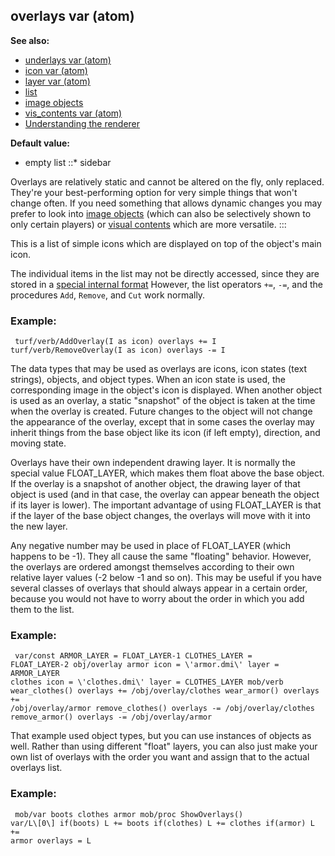 ## overlays var (atom)
**See also:**
*   [underlays var (atom)](/ref/atom/var/underlays.md) 
*   [icon var (atom)](/ref/atom/var/icon.md) 
*   [layer var (atom)](/ref/atom/var/layer.md) 
*   [list](/ref/list.md) 
*   [image objects](/ref/image.md) 
*   [vis_contents var (atom)](/ref/atom/var/vis_contents.md) 
*   [Understanding the renderer](/ref/%7Bnotes%7D/renderer.md) 
<!-- -->
**Default value:**
*   empty list
::* sidebar


Overlays are relatively static and cannot be altered on the
fly, only replaced. They\'re your best-performing option for very simple
things that won\'t change often. If you need something that allows
dynamic changes you may prefer to look into [image objects](/ref/image.md) 
(which can also be selectively shown to only certain players) or [visual
contents](/ref/atom/var/vis_contents.md)  which are more versatile.
:::


This is a list of simple icons which are displayed on top of
the object\'s main icon. 

The individual items in the list may
not be directly accessed, since they are stored in a [special internal
format](/ref/atom/var/appearance.md)  However, the list operators `+=`, `-=`,
and the procedures `Add`, `Remove`, and `Cut` work normally.
### Example:

```
 turf/verb/AddOverlay(I as icon) overlays += I
turf/verb/RemoveOverlay(I as icon) overlays -= I 
```
 

The
data types that may be used as overlays are icons, icon states (text
strings), objects, and object types. When an icon state is used, the
corresponding image in the object\'s icon is displayed. When another
object is used as an overlay, a static \"snapshot\" of the object is
taken at the time when the overlay is created. Future changes to the
object will not change the appearance of the overlay, except that in
some cases the overlay may inherit things from the base object like its
icon (if left empty), direction, and moving state. 

Overlays
have their own independent drawing layer. It is normally the special
value FLOAT_LAYER, which makes them float above the base object. If the
overlay is a snapshot of another object, the drawing layer of that
object is used (and in that case, the overlay can appear beneath the
object if its layer is lower). The important advantage of using
FLOAT_LAYER is that if the layer of the base object changes, the
overlays will move with it into the new layer. 

Any negative
number may be used in place of FLOAT_LAYER (which happens to be -1).
They all cause the same \"floating\" behavior. However, the overlays are
ordered amongst themselves according to their own relative layer values
(-2 below -1 and so on). This may be useful if you have several classes
of overlays that should always appear in a certain order, because you
would not have to worry about the order in which you add them to the
list.
### Example:

```
 var/const ARMOR_LAYER = FLOAT_LAYER-1 CLOTHES_LAYER =
FLOAT_LAYER-2 obj/overlay armor icon = \'armor.dmi\' layer = ARMOR_LAYER
clothes icon = \'clothes.dmi\' layer = CLOTHES_LAYER mob/verb
wear_clothes() overlays += /obj/overlay/clothes wear_armor() overlays +=
/obj/overlay/armor remove_clothes() overlays -= /obj/overlay/clothes
remove_armor() overlays -= /obj/overlay/armor 
```
 

That
example used object types, but you can use instances of objects as well.
Rather than using different \"float\" layers, you can also just make
your own list of overlays with the order you want and assign that to the
actual overlays list.
### Example:

```
 mob/var boots clothes armor mob/proc ShowOverlays()
var/L\[0\] if(boots) L += boots if(clothes) L += clothes if(armor) L +=
armor overlays = L 
```
